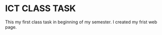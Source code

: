 # ICT CLASS TASK
This my first class task in beginning of my semester. I created my frist web page.
